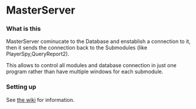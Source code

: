 # MasterServer

### What is this
MasterServer cominucate to the Database and enstablish a connection to it, then it sends the connection
back to the Submodules (like PlayerSpy,QueryReport2).

This allows to control all modules and database connection in just one program rather than have multiple
windows for each submodule.

### Setting up
See [the wiki](https://github.com/GameProgressive/MasterServer/wiki) for information.
